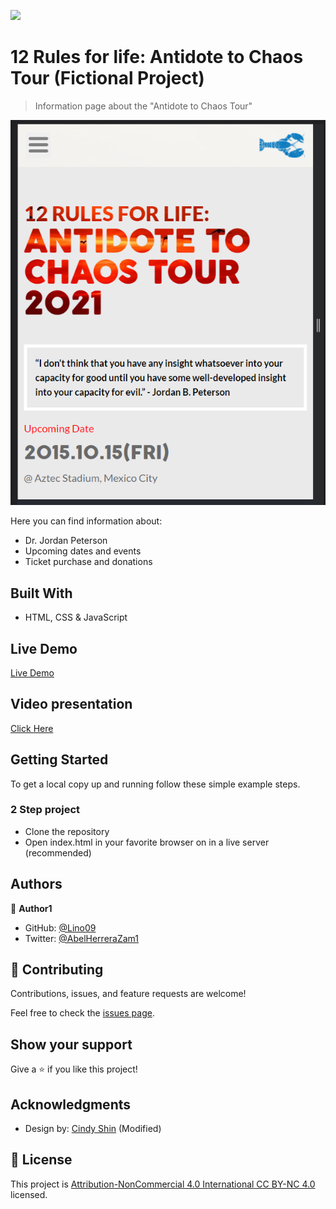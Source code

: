 ![](https://img.shields.io/badge/Microverse-blueviolet)

# 12 Rules for life: Antidote to Chaos Tour (Fictional Project)

> Information page about the "Antidote to Chaos Tour"

![screenshot](./assets/png/screenshot.png)

Here you can find information about:

- Dr. Jordan Peterson
- Upcoming dates and events
- Ticket purchase and donations

## Built With

- HTML, CSS & JavaScript

## Live Demo

[Live Demo](https://lino09.github.io/12Rules-for-life/)

## Video presentation

[Click Here](https://www.loom.com/share/f217713311ce4e57a50954d61e3e2b57)


## Getting Started

To get a local copy up and running follow these simple example steps.

### 2 Step project

- Clone the repository
- Open index.html in your favorite browser on in a live server (recommended)



## Authors

👤 **Author1**

- GitHub: [@Lino09](https://github.com/Lino09)
- Twitter: [@AbelHerreraZam1](https://twitter.com/AbelHerreraZam1)


## 🤝 Contributing

Contributions, issues, and feature requests are welcome!

Feel free to check the [issues page](../../issues/).

## Show your support

Give a ⭐️ if you like this project!

## Acknowledgments

- Design by: [Cindy Shin](https://www.behance.net/adagio07) (Modified)

## 📝 License

This project is [Attribution-NonCommercial 4.0 International CC BY-NC 4.0](https://creativecommons.org/licenses/by-nc/4.0/) licensed.